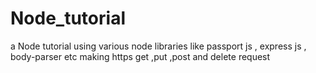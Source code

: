 # Node_tutorial
a Node tutorial using various node libraries like passport js , express js , body-parser etc making https get ,put ,post and delete request
